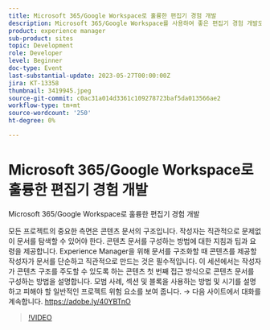 ```yaml
---
title: Microsoft 365/Google Workspace로 훌륭한 편집기 경험 개발
description: Microsoft 365/Google Workspace를 사용하여 좋은 편집기 경험 개발모든 프로젝트의 중요한 측면은 콘텐츠 문서의 구조입니다. 작성자는 직관적으로 문제없이 문서를 탐색할 수 있어야 한다. 콘텐츠 문서를 구성하는 방법에 대한 지침과 팁과 요령을 제공합니다. Experience Manager을 위해 문서를 구조화할 때 콘텐츠를 제공할 작성자가 문서를 단순하고 직관적으로 만드는 것은 필수적입니다. 이 세션에서는 작성자가 콘텐츠 구조를 주도할 수 있도록 하는 콘텐츠 첫 번째 접근 방식으로 콘텐츠 문서를 구성하는 방법을 설명합니다. 모범 사례, 섹션 및 블록을 사용하는 방법 및 시기를 설명하고 피해야 할 일반적인 프로젝트 위험 요소를 보여 줍니다.
product: experience manager
sub-product: sites
topic: Development
role: Developer
level: Beginner
doc-type: Event
last-substantial-update: 2023-05-27T00:00:00Z
jira: KT-13358
thumbnail: 3419945.jpeg
source-git-commit: c0ac31a014d3361c109278723baf5da013566ae2
workflow-type: tm+mt
source-wordcount: '250'
ht-degree: 0%

---
```



# Microsoft 365/Google Workspace로 훌륭한 편집기 경험 개발

Microsoft 365/Google Workspace로 훌륭한 편집기 경험 개발

모든 프로젝트의 중요한 측면은 콘텐츠 문서의 구조입니다. 작성자는 직관적으로 문제없이 문서를 탐색할 수 있어야 한다. 콘텐츠 문서를 구성하는 방법에 대한 지침과 팁과 요령을 제공합니다. Experience Manager을 위해 문서를 구조화할 때 콘텐츠를 제공할 작성자가 문서를 단순하고 직관적으로 만드는 것은 필수적입니다. 이 세션에서는 작성자가 콘텐츠 구조를 주도할 수 있도록 하는 콘텐츠 첫 번째 접근 방식으로 콘텐츠 문서를 구성하는 방법을 설명합니다. 모범 사례, 섹션 및 블록을 사용하는 방법 및 시기를 설명하고 피해야 할 일반적인 프로젝트 위험 요소를 보여 줍니다. → 다음 사이트에서 대화를 계속합니다. https://adobe.ly/40YBTnO

>[!VIDEO](https://video.tv.adobe.com/v/3419945/?learn=on)
